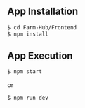 ## App Installation

```sh
$ cd Farm-Hub/Frontend
$ npm install
```

## App Execution

```sh
$ npm start
```

or

```sh
$ npm run dev
```
